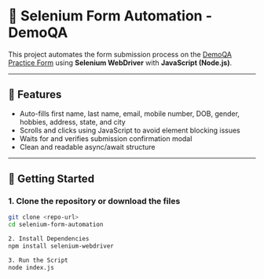 # 🧪 Selenium Form Automation - DemoQA

This project automates the form submission process on the [DemoQA Practice Form](https://demoqa.com/automation-practice-form) using **Selenium WebDriver** with **JavaScript (Node.js)**.

---

## 📌 Features

- Auto-fills first name, last name, email, mobile number, DOB, gender, hobbies, address, state, and city
- Scrolls and clicks using JavaScript to avoid element blocking issues
- Waits for and verifies submission confirmation modal
- Clean and readable async/await structure

---

## 🚀 Getting Started

### 1. Clone the repository or download the files

```bash
git clone <repo-url>
cd selenium-form-automation

2. Install Dependencies
npm install selenium-webdriver

3. Run the Script
node index.js
